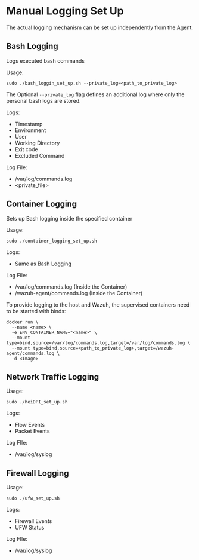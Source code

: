 # Manual Logging Set Up
The actual logging mechanism can be set up independently from the Agent. 

## Bash Logging
Logs executed bash commands

Usage:
```
sudo ./bash_loggin_set_up.sh --private_log=<path_to_private_log>
```
The Optional `--private_log` flag defines an additional log where only the personal bash logs are stored.

Logs:
- Timestamp
- Environment
- User
- Working Directory
- Exit code
- Excluded Command

Log File:
- /var/log/commands.log
- <private_file>

## Container Logging
Sets up Bash logging inside the specified container

Usage:
```
sudo ./container_logging_set_up.sh
```

Logs:
- Same as Bash Logging

Log File:
- /var/log/commands.log (Inside the Container)
- /wazuh-agent/commands.log (Inside the Container)

To provide logging to the host and Wazuh, the supervised containers need to be started with binds:
```
docker run \
  --name <name> \
  -e ENV_CONTAINER_NAME="<name>" \
  --mount type=bind,source=/var/log/commands.log,target=/var/log/commands.log \
  --mount type=bind,source=<path_to_private_log>,target=/wazuh-agent/commands.log \
  -d <Image>
```

## Network Traffic Logging

Usage:
```
sudo ./heiDPI_set_up.sh
```

Logs:
- Flow Events
- Packet Events

Log FIle:
- /var/log/syslog

## Firewall Logging

Usage:
```
sudo ./ufw_set_up.sh
```

Logs:
- Firewall Events
- UFW Status

Log FIle:
- /var/log/syslog
